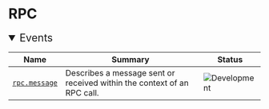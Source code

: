 <!-- NOTE: THIS FILE IS AUTOGENERATED. DO NOT EDIT BY HAND. -->
<!-- see templates/registry/markdown/entity_namespace.md.j2 -->
<!-- markdownlint-capture -->
<!-- markdownlint-disable -->

# RPC
<details open>
<summary style="font-size:1.5em">Events</summary>

| Name | Summary | Status|
| --- | --- | --- |
| [`rpc.message`](event-rpc-message.md) | Describes a message sent or received within the context of an RPC call. | ![Development](https://img.shields.io/badge/-development-blue) |

</details>

<!-- markdownlint-restore -->
